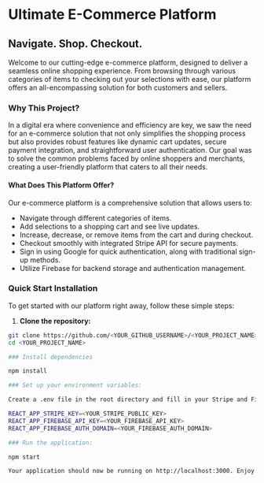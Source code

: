 # Ultimate E-Commerce Platform
## Navigate. Shop. Checkout.

Welcome to our cutting-edge e-commerce platform, designed to deliver a seamless online shopping experience. From browsing through various categories of items to checking out your selections with ease, our platform offers an all-encompassing solution for both customers and sellers.

### Why This Project?
In a digital era where convenience and efficiency are key, we saw the need for an e-commerce solution that not only simplifies the shopping process but also provides robust features like dynamic cart updates, secure payment integration, and straightforward user authentication. Our goal was to solve the common problems faced by online shoppers and merchants, creating a user-friendly platform that caters to all their needs.

#### What Does This Platform Offer?
Our e-commerce platform is a comprehensive solution that allows users to:

- Navigate through different categories of items.
- Add selections to a shopping cart and see live updates.
- Increase, decrease, or remove items from the cart and during checkout.
- Checkout smoothly with integrated Stripe API for secure payments.
- Sign in using Google for quick authentication, along with traditional sign-up methods.
- Utilize Firebase for backend storage and authentication management.

### Quick Start Installation

To get started with our platform right away, follow these simple steps:

1. **Clone the repository:**

```bash
git clone https://github.com/<YOUR_GITHUB_USERNAME>/<YOUR_PROJECT_NAME>.git
cd <YOUR_PROJECT_NAME>

### Install dependencies

npm install

### Set up your environment variables:

Create a .env file in the root directory and fill in your Stripe and Firebase configuration details.

REACT_APP_STRIPE_KEY=<YOUR_STRIPE_PUBLIC_KEY>
REACT_APP_FIREBASE_API_KEY=<YOUR_FIREBASE_API_KEY>
REACT_APP_FIREBASE_AUTH_DOMAIN=<YOUR_FIREBASE_AUTH_DOMAIN>

### Run the application:

npm start

Your application should now be running on http://localhost:3000. Enjoy exploring and testing the features of our e-commerce platform!
